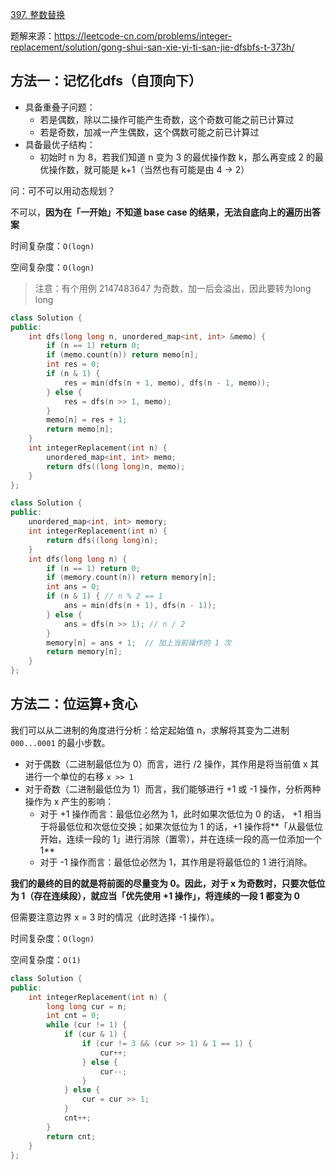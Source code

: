 [397. 整数替换](https://leetcode-cn.com/problems/integer-replacement/)

题解来源：https://leetcode-cn.com/problems/integer-replacement/solution/gong-shui-san-xie-yi-ti-san-jie-dfsbfs-t-373h/

## 方法一：记忆化dfs（自顶向下）

- 具备重叠子问题：
  - 若是偶数，除以二操作可能产生奇数，这个奇数可能之前已计算过
  - 若是奇数，加减一产生偶数，这个偶数可能之前已计算过
- 具备最优子结构：
  - 初始时 n 为 8，若我们知道 n 变为 3 的最优操作数 k，那么再变成 2 的最优操作数，就可能是 k+1（当然也有可能是由 4 -> 2）

问：可不可以用动态规划？

不可以，**因为在「一开始」不知道 base case 的结果，无法自底向上的遍历出答案**

时间复杂度：`O(logn)`

空间复杂度：`O(logn)`

> 注意：有个用例 2147483647 为奇数，加一后会溢出，因此要转为long long

```c++
class Solution {
public:
    int dfs(long long n, unordered_map<int, int> &memo) {
        if (n == 1) return 0;
        if (memo.count(n)) return memo[n];
        int res = 0;
        if (n & 1) {
            res = min(dfs(n + 1, memo), dfs(n - 1, memo));
        } else {
            res = dfs(n >> 1, memo);
        }
        memo[n] = res + 1;
        return memo[n];
    }
    int integerReplacement(int n) {
        unordered_map<int, int> memo;
        return dfs((long long)n, memo);
    }
};
```



```c++
class Solution {
public:
    unordered_map<int, int> memory;
    int integerReplacement(int n) {
        return dfs((long long)n);
    }
    int dfs(long long n) {
        if (n == 1) return 0;
        if (memory.count(n)) return memory[n];
        int ans = 0;
        if (n & 1) { // n % 2 == 1
            ans = min(dfs(n + 1), dfs(n - 1));
        } else {
            ans = dfs(n >> 1); // n / 2
        }
        memory[n] = ans + 1;  // 加上当前操作的 1 次
        return memory[n];
    }
};
```

## 方法二：位运算+贪心

我们可以从二进制的角度进行分析：给定起始值 n，求解将其变为二进制 `000...0001` 的最小步数。

- 对于偶数（二进制最低位为 0）而言，进行 /2 操作，其作用是将当前值 x 其进行一个单位的右移 `x >> 1`
- 对于奇数（二进制最低位为 1）而言，我们能够进行 +1 或 -1 操作，分析两种操作为 x 产生的影响：
  - 对于 +1 操作而言：最低位必然为 1，此时如果次低位为 0 的话， +1 相当于将最低位和次低位交换；如果次低位为 1 的话，+1 操作将**「从最低位开始，连续一段的 1」进行消除（置零），并在连续一段的高一位添加一个 1**
  - 对于 -1 操作而言：最低位必然为 1，其作用是将最低位的 1 进行消除。

**我们的最终的目的就是将前面的尽量变为 0。因此，对于 x 为奇数时，只要次低位为 1（存在连续段），就应当「优先使用 +1 操作」，将连续的一段 1 都变为 0**

但需要注意边界 x = 3 时的情况（此时选择 -1 操作）。

时间复杂度：`O(logn)`

空间复杂度：`O(1)`

```c++
class Solution {
public:
    int integerReplacement(int n) {
        long long cur = n;
        int cnt = 0;
        while (cur != 1) {
            if (cur & 1) {
                if (cur != 3 && (cur >> 1) & 1 == 1) {
                    cur++;
                } else {
                    cur--;
                }
            } else {
                cur = cur >> 1;
            }
            cnt++;
        }
        return cnt;
    }
};
```

